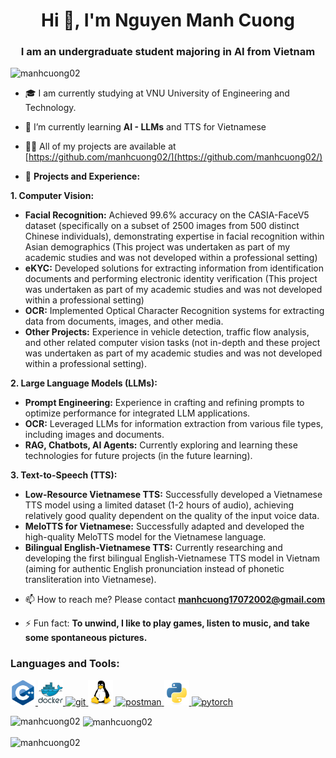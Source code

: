 <h1 align="center">Hi 👋, I'm Nguyen Manh Cuong</h1>
<h3 align="center">I am an undergraduate student majoring in AI from Vietnam</h3>


<p align="left"> <img src="https://komarev.com/ghpvc/?username=manhcuong02&label=Profile%20views&color=0e75b6&style=flat" alt="manhcuong02" /> </p>

- 🎓 I am currently studying at VNU University of Engineering and Technology.

- 🌱 I’m currently learning **AI - LLMs** and TTS for Vietnamese 

- 👨‍💻 All of my projects are available at [https://github.com/manhcuong02/](https://github.com/manhcuong02/)

- 💼 **Projects and Experience:**

**1. Computer Vision:**

*   **Facial Recognition:** Achieved 99.6% accuracy on the CASIA-FaceV5 dataset (specifically on a subset of 2500 images from 500 distinct Chinese individuals), demonstrating expertise in facial recognition within Asian demographics (This project was undertaken as part of my academic studies and was not developed within a professional setting)
*   **eKYC:** Developed solutions for extracting information from identification documents and performing electronic identity verification (This project was undertaken as part of my academic studies and was not developed within a professional setting)
*   **OCR:** Implemented Optical Character Recognition systems for extracting data from documents, images, and other media.
*   **Other Projects:** Experience in vehicle detection, traffic flow analysis, and other related computer vision tasks (not in-depth and these project was undertaken as part of my academic studies and was not developed within a professional setting).

**2. Large Language Models (LLMs):**

*   **Prompt Engineering:**  Experience in crafting and refining prompts to optimize performance for integrated LLM applications.
*   **OCR:** Leveraged LLMs for information extraction from various file types, including images and documents.
*   **RAG, Chatbots, AI Agents:** Currently exploring and learning these technologies for future projects (in the future learning).

**3. Text-to-Speech (TTS):**

*   **Low-Resource Vietnamese TTS:** Successfully developed a Vietnamese TTS model using a limited dataset (1-2 hours of audio), achieving relatively good quality dependent on the quality of the input voice data.
*   **MeloTTS for Vietnamese:** Successfully adapted and developed the high-quality MeloTTS model for the Vietnamese language.
*   **Bilingual English-Vietnamese TTS:** Currently researching and developing the first bilingual English-Vietnamese TTS model in Vietnam (aiming for authentic English pronunciation instead of phonetic transliteration into Vietnamese).

- 📫 How to reach me? Please contact **manhcuong17072002@gmail.com**

- ⚡ Fun fact: **To unwind, I like to play games, listen to music, and take some spontaneous pictures.**

<p align="left">
</p>

<h3 align="left">Languages and Tools:</h3>
<p align="left"> <a href="https://www.w3schools.com/cpp/" target="_blank" rel="noreferrer"> <img src="https://raw.githubusercontent.com/devicons/devicon/master/icons/cplusplus/cplusplus-original.svg" alt="cplusplus" width="40" height="40"/> </a> <a href="https://www.docker.com/" target="_blank" rel="noreferrer"> <img src="https://raw.githubusercontent.com/devicons/devicon/master/icons/docker/docker-original-wordmark.svg" alt="docker" width="40" height="40"/> </a> <a href="https://git-scm.com/" target="_blank" rel="noreferrer"> <img src="https://www.vectorlogo.zone/logos/git-scm/git-scm-icon.svg" alt="git" width="40" height="40"/> </a> <a href="https://www.linux.org/" target="_blank" rel="noreferrer"> <img src="https://raw.githubusercontent.com/devicons/devicon/master/icons/linux/linux-original.svg" alt="linux" width="40" height="40"/> </a> <a href="https://postman.com" target="_blank" rel="noreferrer"> <img src="https://www.vectorlogo.zone/logos/getpostman/getpostman-icon.svg" alt="postman" width="40" height="40"/> </a> <a href="https://www.python.org" target="_blank" rel="noreferrer"> <img src="https://raw.githubusercontent.com/devicons/devicon/master/icons/python/python-original.svg" alt="python" width="40" height="40"/> </a> <a href="https://pytorch.org/" target="_blank" rel="noreferrer"> <img src="https://www.vectorlogo.zone/logos/pytorch/pytorch-icon.svg" alt="pytorch" width="40" height="40"/> </a> </p>

<p><img align="left" src="https://github-readme-stats.vercel.app/api/top-langs?username=manhcuong02&show_icons=true&locale=en&layout=compact" alt="manhcuong02" /></p>

<p>&nbsp;<img align="center" src="https://github-readme-stats.vercel.app/api?username=manhcuong02&show_icons=true&locale=en" alt="manhcuong02" /></p>

<p><img align="center" src="https://github-readme-streak-stats.herokuapp.com/?user=manhcuong02&" alt="manhcuong02" /></p>
